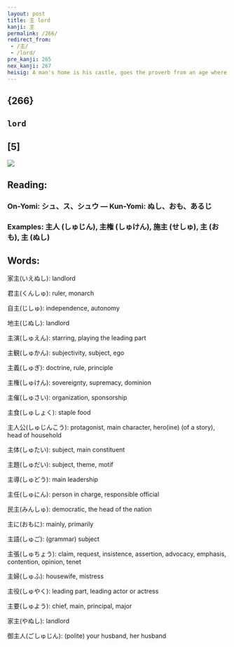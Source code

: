```yaml
---
layout: post
title: 主 lord
kanji: 主
permalink: /266/
redirect_from:
 - /主/
 - /lord/
pre_kanji: 265
nex_kanji: 267
heisig: A man's home is his castle, goes the proverb from an age where it was the male who was <b>lord</b> of the household. Fundamentally, it means only that every one of us is a bit (or <i>drop</i>) of a <i>king</i> in our own environment. As for the positioning of the elements, if you take care to "read off" the primitives in this way, you won't end up putting the <i>drop</i> down below, where it turns the kanji into a jewel.
---
```


## {266}

## `lord`

## [5]

<div class="stroke"><img src="E4B8BB.png" /></div>

## Reading:

### On-Yomi: シュ、ス、シュウ &mdash; Kun-Yomi: ぬし、おも、あるじ

### Examples: 主人 (しゅじん), 主権 (しゅけん), 施主 (せしゅ), 主 (おも), 主 (ぬし)

## Words:

家主(いえぬし): landlord

君主(くんしゅ): ruler, monarch

自主(じしゅ): independence, autonomy

地主(じぬし): landlord

主演(しゅえん): starring, playing the leading part

主観(しゅかん): subjectivity, subject, ego

主義(しゅぎ): doctrine, rule, principle

主権(しゅけん): sovereignty, supremacy, dominion

主催(しゅさい): organization, sponsorship

主食(しゅしょく): staple food

主人公(しゅじんこう): protagonist, main character, hero(ine) (of a story), head of household

主体(しゅたい): subject, main constituent

主題(しゅだい): subject, theme, motif

主導(しゅどう): main leadership

主任(しゅにん): person in charge, responsible official

民主(みんしゅ): democratic, the head of the nation

主に(おもに): mainly, primarily

主語(しゅご): (grammar) subject

主張(しゅちょう): claim, request, insistence, assertion, advocacy, emphasis, contention, opinion, tenet

主婦(しゅふ): housewife, mistress

主役(しゅやく): leading part, leading actor or actress

主要(しゅよう): chief, main, principal, major

家主(やぬし): landlord

御主人(ごしゅじん): (polite) your husband, her husband

